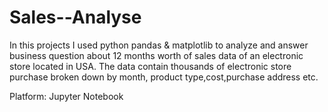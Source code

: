 # Sales--Analyse
In this projects I used python pandas & matplotlib to analyze and answer business question about 12 months worth of sales data of an electronic store located in USA.
The data contain thousands of electronic store purchase broken down by month, product type,cost,purchase address etc.

Platform: Jupyter Notebook
